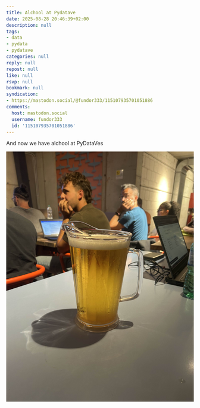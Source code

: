 ```yaml
---
title: Alchool at Pydatave
date: 2025-08-28 20:46:39+02:00
description: null
tags:
- data
- pydata
- pydatave
categories: null
reply: null
repost: null
like: null
rsvp: null
bookmark: null
syndication:
- https://mastodon.social/@fundor333/115107935701051886
comments:
  host: mastodon.social
  username: fundor333
  id: '115107935701051886'
---
```


And now we have alchool at PyDataVes

![IMG_7003.jpg](IMG_7003.jpg)